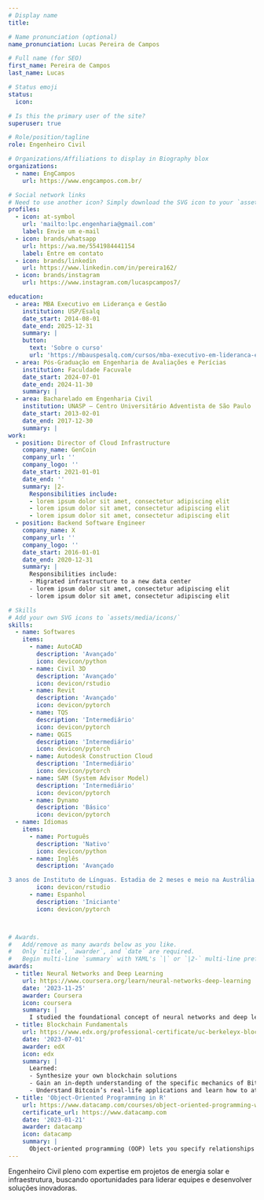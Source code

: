 ```yaml
---
# Display name
title: 

# Name pronunciation (optional)
name_pronunciation: Lucas Pereira de Campos

# Full name (for SEO)
first_name: Pereira de Campos
last_name: Lucas

# Status emoji
status:
  icon:

# Is this the primary user of the site?
superuser: true

# Role/position/tagline
role: Engenheiro Civil

# Organizations/Affiliations to display in Biography blox
organizations:
  - name: EngCampos
    url: https://www.engcampos.com.br/

# Social network links
# Need to use another icon? Simply download the SVG icon to your `assets/media/icons/` folder.
profiles:
  - icon: at-symbol
    url: 'mailto:lpc.engenharia@gmail.com'
    label: Envie um e-mail
  - icon: brands/whatsapp
    url: https://wa.me/5541984441154
    label: Entre em contato
  - icon: brands/linkedin
    url: https://www.linkedin.com/in/pereira162/
  - icon: brands/instagram
    url: https://www.instagram.com/lucaspcampos7/

education:
  - area: MBA Executivo em Liderança e Gestão
    institution: USP/Esalq 
    date_start: 2014-08-01
    date_end: 2025-12-31
    summary: |
    button:
      text: 'Sobre o curso'
      url: 'https://mbauspesalq.com/cursos/mba-executivo-em-lideranca-e-gestao'
  - area: Pós-Graduação em Engenharia de Avaliações e Perícias
    institution: Faculdade Facuvale
    date_start: 2024-07-01
    date_end: 2024-11-30
    summary: |
  - area: Bacharelado em Engenharia Civil
    institution: UNASP – Centro Universitário Adventista de São Paulo
    date_start: 2013-02-01
    date_end: 2017-12-30
    summary: |
work:
  - position: Director of Cloud Infrastructure
    company_name: GenCoin
    company_url: ''
    company_logo: ''
    date_start: 2021-01-01
    date_end: ''
    summary: |2-
      Responsibilities include:
      - lorem ipsum dolor sit amet, consectetur adipiscing elit
      - lorem ipsum dolor sit amet, consectetur adipiscing elit
      - lorem ipsum dolor sit amet, consectetur adipiscing elit
  - position: Backend Software Engineer
    company_name: X
    company_url: ''
    company_logo: ''
    date_start: 2016-01-01
    date_end: 2020-12-31
    summary: |
      Responsibilities include:
      - Migrated infrastructure to a new data center
      - lorem ipsum dolor sit amet, consectetur adipiscing elit
      - lorem ipsum dolor sit amet, consectetur adipiscing elit

# Skills
# Add your own SVG icons to `assets/media/icons/`
skills:
  - name: Softwares
    items:
      - name: AutoCAD
        description: 'Avançado'
        icon: devicon/python
      - name: Civil 3D
        description: 'Avançado'
        icon: devicon/rstudio
      - name: Revit
        description: 'Avançado'
        icon: devicon/pytorch
      - name: TQS
        description: 'Intermediário'
        icon: devicon/pytorch
      - name: QGIS
        description: 'Intermediário'
        icon: devicon/pytorch
      - name: Autodesk Construction Cloud
        description: 'Intermediário'
        icon: devicon/pytorch
      - name: SAM (System Advisor Model)
        description: 'Intermediário'
        icon: devicon/pytorch
      - name: Dynamo
        description: 'Básico'
        icon: devicon/pytorch
  - name: Idiomas 
    items:
      - name: Português
        description: 'Nativo'
        icon: devicon/python
      - name: Inglês 
        description: 'Avançado 

3 anos de Instituto de Línguas. Estadia de 2 meses e meio na Austrália.'
        icon: devicon/rstudio
      - name: Espanhol
        description: 'Iniciante'
        icon: devicon/pytorch



# Awards.
#   Add/remove as many awards below as you like.
#   Only `title`, `awarder`, and `date` are required.
#   Begin multi-line `summary` with YAML's `|` or `|2-` multi-line prefix and indent 2 spaces below.
awards:
  - title: Neural Networks and Deep Learning
    url: https://www.coursera.org/learn/neural-networks-deep-learning
    date: '2023-11-25'
    awarder: Coursera
    icon: coursera
    summary: |
      I studied the foundational concept of neural networks and deep learning. By the end, I was familiar with the significant technological trends driving the rise of deep learning; build, train, and apply fully connected deep neural networks; implement efficient (vectorized) neural networks; identify key parameters in a neural network’s architecture; and apply deep learning to your own applications.
  - title: Blockchain Fundamentals
    url: https://www.edx.org/professional-certificate/uc-berkeleyx-blockchain-fundamentals
    date: '2023-07-01'
    awarder: edX
    icon: edx
    summary: |
      Learned:
      - Synthesize your own blockchain solutions
      - Gain an in-depth understanding of the specific mechanics of Bitcoin
      - Understand Bitcoin’s real-life applications and learn how to attack and destroy Bitcoin, Ethereum, smart contracts and Dapps, and alternatives to Bitcoin’s Proof-of-Work consensus algorithm
  - title: 'Object-Oriented Programming in R'
    url: https://www.datacamp.com/courses/object-oriented-programming-with-s3-and-r6-in-r
    certificate_url: https://www.datacamp.com
    date: '2023-01-21'
    awarder: datacamp
    icon: datacamp
    summary: |
      Object-oriented programming (OOP) lets you specify relationships between functions and the objects that they can act on, helping you manage complexity in your code. This is an intermediate level course, providing an introduction to OOP, using the S3 and R6 systems. S3 is a great day-to-day R programming tool that simplifies some of the functions that you write. R6 is especially useful for industry-specific analyses, working with web APIs, and building GUIs.
---
```


Engenheiro Civil pleno com expertise em projetos de energia solar e infraestrutura, buscando oportunidades para liderar equipes e desenvolver soluções inovadoras.
